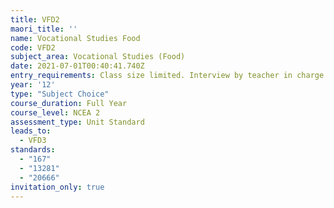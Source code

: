 ```yaml
---
title: VFD2
maori_title: ''
name: Vocational Studies Food
code: VFD2
subject_area: Vocational Studies (Food)
date: 2021-07-01T00:40:41.740Z
entry_requirements: Class size limited. Interview by teacher in charge required.
year: '12'
type: "Subject Choice"
course_duration: Full Year
course_level: NCEA 2
assessment_type: Unit Standard
leads_to:
  - VFD3
standards:
  - "167"
  - "13281"
  - "20666"
invitation_only: true
---
```



